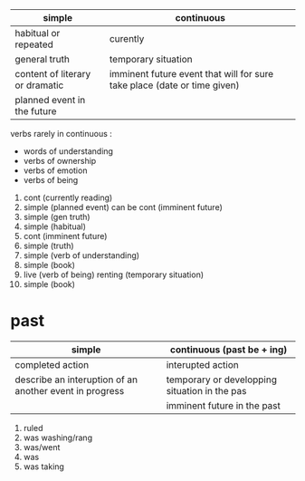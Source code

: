 |simple|continuous|
|---|---|
|habitual or repeated|curently|
|general truth|temporary situation|
|content of literary or dramatic|imminent future event that will for sure take place (date or time given)|
|planned event in the future||

verbs rarely in continuous :
- words of understanding
- verbs of ownership
- verbs of emotion
- verbs of being

1. cont (currently reading)
2. simple (planned event) can be cont (imminent future)
3. simple (gen truth)
4. simple (habitual)
5. cont (imminent future)
6. simple (truth)
7. simple (verb of understanding)
8. simple (book)
9. live (verb of being) renting (temporary situation)
10. simple (book)

# past
|simple |continuous (past be + ing)|
|---|---|
|completed action|interupted action|
|describe an interuption of an another event in progress|temporary or developping situation in the pas|
||imminent future in the past|

1. ruled
2. was washing/rang
3. was/went
4. was
5. was taking